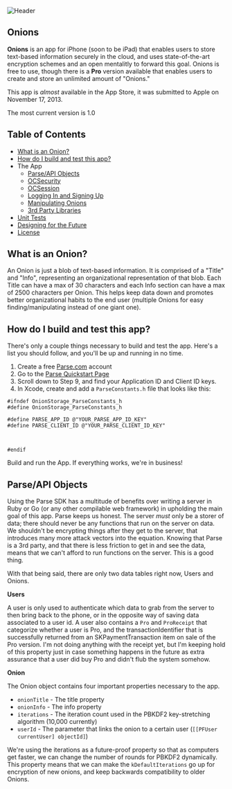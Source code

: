 ![Header](https://raw.github.com/onionsapp/Onions-iOS/master/GithubImages/header.png)

## Onions

**Onions** is an app for iPhone (soon to be iPad) that enables users to store text-based information securely in the cloud, and uses state-of-the-art encryption schemes and an open mentalitly to forward this goal. Onions is free to use, though there is a **Pro** version available that enables users to create and store an unlimited amount of "Onions."

This app is *almost* available in the App Store, it was submitted to Apple on November 17, 2013.

The most current version is 1.0

## Table of Contents

* [What is an Onion?](#what-is-an-onion)
* [How do I build and test this app?](#how-do-i-build-and-test-this-app)
* The App
  * [Parse/API Objects](#parse-api-objects)
  * [OCSecurity](#ocsecurity)
  * [OCSession](#ocsession)
  * [Logging In and Signing Up](#logging-in-and-signing-up)
  * [Manipulating Onions](#manipulating-onions)
  * [3rd Party Libraries](#3rd-party-libraries)
* [Unit Tests](#unit-tests)
* [Designing for the Future](#designing-for-the-future)
* [License](#license)

## What is an Onion?

An Onion is just a blob of text-based information. It is comprised of a "Title" and "Info", representing an organizational representation of that blob. Each Title can have a max of 30 characters and each Info section can have a max of 2500 characters per Onion. This helps keep data down and promotes better organizational habits to the end user (multiple Onions for easy finding/manipulating instead of one giant one).

## How do I build and test this app?

There's only a couple things necessary to build and test the app. Here's a list you should follow, and you'll be up and running in no time.

1. Create a free [Parse.com](https://www.parse.com) account
2. Go to the [Parse Quickstart Page](https://parse.com/apps/quickstart)
4. Scroll down to Step 9, and find your Application ID and Client ID keys.
5. In Xcode, create and add a <code>ParseConstants.h</code> file that looks like this:

```objc
#ifndef OnionStorage_ParseConstants_h
#define OnionStorage_ParseConstants_h

#define PARSE_APP_ID @"YOUR_PARSE_APP_ID_KEY"
#define PARSE_CLIENT_ID @"YOUR_PARSE_CLIENT_ID_KEY"



#endif
```

Build and run the App. If everything works, we're in business!

## Parse/API Objects

Using the Parse SDK has a multitude of benefits over writing a server in Ruby or Go (or any other compilable web framework) in upholding the main goal of this app. Parse keeps us honest. The server *must* only be a storer of data; there should never be any functions that run on the server on data. We shouldn't be encrypting things after they get to the server, that introduces many more attack vectors into the equation. Knowing that Parse is a 3rd party, and that there is less friction to get in and see the data, means that we can't afford to run functions on the server. This is a good thing.

With that being said, there are only two data tables right now, Users and Onions.

**Users**

A user is only used to authenticate which data to grab from the server to then bring back to the phone, or in the opposite way of saving data associated to a user id. A user also contains a <code>Pro</code> and <code>ProReceipt</code> that categorize whether a user is Pro, and the transactionIdentifier that is successfully returned from an SKPaymentTransaction item on sale of the Pro version. I'm not doing anything with the receipt yet, but I'm keeping hold of this property just in case something happens in the future as extra assurance that a user did buy Pro and didn't flub the system somehow.

**Onion**

The Onion object contains four important properties necessary to the app.

* <code>onionTitle</code> - The title property
* <code>onionInfo</code> - The info property
* <code>iterations</code> - The iteration count used in the PBKDF2 key-stretching algorithm (10,000 currently)
* <code>userId</code> - The parameter that links the onion to a certain user (<code>[[PFUser currentUser] objectId]</code>)

We're using the iterations as a future-proof property so that as computers get faster, we can change the number of rounds for PBKDF2 dynamically. This property means that we can make the <code>kDefaultIterations</code> go up for encryption of new onions, and keep backwards compatibility to older Onions.
